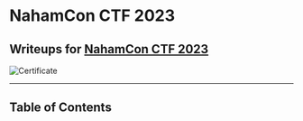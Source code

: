 # NahamCon CTF 2023
## Writeups for [NahamCon CTF 2023](https://ctf.nahamcon.com/)

![Certificate](https://cdn.discordapp.com/attachments/1119702969961693286/1119713748777709598/IMG_3908.jpg)

---
## **Table of Contents**

